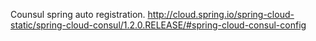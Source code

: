 Counsul spring auto registration.
http://cloud.spring.io/spring-cloud-static/spring-cloud-consul/1.2.0.RELEASE/#spring-cloud-consul-config
